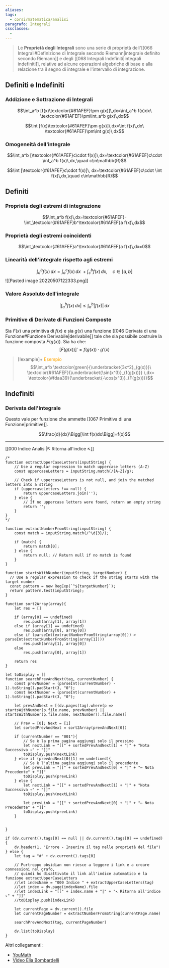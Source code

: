 ```yaml
---
aliases: 
tags:
  - corsi/matematica/analisi
paragrafo: Integrali
cssclasses:
  - 
---
```

>Le **Proprietà degli Integrali** sono una serie di proprietà dell'[[066 Integrali#Definizione di Integrale secondo Riemann|integrale definito secondo Riemann]] e degli [[068 Integrali Indefiniti|integrali indefiniti]], relative ad alcune operazioni algebriche di base e alla relazione tra il segno di integrale e l'intervallo di integrazione.

## Definiti e Indefiniti
### Addizione e Sottrazione di Integrali

$$\int_a^b [f(x)\textcolor{#61AFEF}\pm g(x)]\,dx=\int_a^b f(x)dx\ \textcolor{#61AFEF}\pm\int_a^b g(x)\,dx$$

$$\int [f(x)\textcolor{#61AFEF}\pm g(x)]\,dx=\int f(x)\,dx\ \textcolor{#61AFEF}\pm\int g(x)\,dx$$


### Omogeneità dell'integrale

$$\int_a^b [\textcolor{#61AFEF}c\cdot f(x)]\,dx=\textcolor{#61AFEF}c\cdot \int_a^b f(x)\,dx,\quad c\in\mathbb{R}$$


$$\int [\textcolor{#61AFEF}c\cdot f(x)]\, dx=\textcolor{#61AFEF}c\cdot \int f(x)\,dx,\quad c\in\mathbb{R}$$

## Definiti
### Proprietà degli estremi di integrazione

$$\int_a^b f(x)\,dx=\textcolor{#61AFEF}-\int_\textcolor{#61AFEF}b^\textcolor{#61AFEF}a f(x)\,dx$$
### Proprietà degli estremi coincidenti
$$\int_\textcolor{#61AFEF}a^\textcolor{#61AFEF}a f(x)\,dx=0$$

### Linearità dell'integrale rispetto agli estremi
$$\int_a^b f(x)\,dx=\int_a^c f(x)\,dx\ +\int_c^b f(x)\,dx,\quad c\in[a,b]$$![[Pasted image 20220507122333.png]]

### Valore Assoluto dell'integrale

$$\Bigg|\int_a^b f(x)\,dx\Bigg|\leq\int_a^b |f(x)|\,dx$$


### Primitive di Derivate di Funzioni Composte
Sia $F(x)$ una primitiva di $f(x)$ e sia $g(x)$ una funzione [[046 Derivata di una Funzione#Funzione Derivabile|derivabile]] tale che sia possibile costruire la funzione composta $F(g(x))$. Sia ha che:
$$[F(g(x))]'=f(g(x))\cdot g'(x)$$

> [!example]+ <font color="orange">Esempio</font>
>$$\int_a^b \textcolor{green}{\underbracket{3x^2}_{g(x)}}\ \textcolor{#61AFEF}{\underbracket{\sin(x^3)}_{f(g(x))}} \,dx= \textcolor{#fdaa39}{\underbracket{-\cos(x^3)}_{F(g(x))}}$$

## Indefiniti

### Derivata dell'Integrale
Questo vale per funzione che ammette [[067 Primitiva di una Funzione|primitive]]. 

$$\frac{d}{dx}\Bigg[\int f(x)dx\Bigg]=f(x)$$


___
[[000 Indice Analisi|↖ Ritorna all'indice ↖]]

```dataviewjs
/*
function extractUpperCaseLetters(inputString) {
	// Use a regular expression to match uppercase letters (A-Z)
	const uppercaseLetters = inputString.match(/[A-Z]/g);
	
	// Check if uppercaseLetters is not null, and join the matched letters into a string
	if (uppercaseLetters !== null) {
		return uppercaseLetters.join('');
	} else {
	    // If no uppercase letters were found, return an empty string
	    return '';
	}
}
*/

function extractNumberFromString(inputString) {
	const match = inputString.match(/^\d{3}/);
	
	if (match) {
		return match[0];
	} else {
		return null; // Return null if no match is found
	}
}

function startsWithNumber(inputString, targetNumber) {
  // Use a regular expression to check if the string starts with the target number
  const pattern = new RegExp(`^${targetNumber}`);
  return pattern.test(inputString);
}

function sort2Array(array){
	let res = []
	
	if (array[0] == undefined)
		res.push(array[1], array[1])
	else if (array[1] == undefined)
		res.push(array[0], array[0])
	else if (parseInt(extractNumberFromString(array[0])) > parseInt(extractNumberFromString(array[1])))
		res.push(array[1], array[0])
	else
		res.push(array[0], array[1])
	
	return res
}

let toDisplay = []
function searchPrevAndNext(tag, currentNumber) {
	const prevNumber = (parseInt(currentNumber) - 1).toString().padStart(3, "0");
	const nextNumber = (parseInt(currentNumber) + 1).toString().padStart(3, "0");
	
	let prevAndNext = [(dv.pages(tag).where(p => startsWithNumber(p.file.name, prevNumber) || startsWithNumber(p.file.name, nextNumber)).file.name)]
	
	// Prev = [0]; Next = [1]
	let sortedPrevAndNext = sort2Array(prevAndNext[0])
	
	if (currentNumber == "001"){ 
		// Se è la prima pagina aggiungi solo il prossimo
		let nextLink = "[[" + sortedPrevAndNext[1] + "|" + "Nota Successiva →" + "]]"
		toDisplay.push(nextLink)
	} else if (prevAndNext[0][1] == undefined){
		// Se è l'ultima pagina aggiungi solo il precedente
		let prevLink = "[[" + sortedPrevAndNext[0] + "|" + "← Nota Precedente" + "]]"
		toDisplay.push(prevLink)
	} else {
		let nextLink = "[[" + sortedPrevAndNext[1] + "|" + "Nota Successiva →" + "]]"
		toDisplay.push(nextLink)
		
		let prevLink = "[[" + sortedPrevAndNext[0] + "|" + "← Nota Precedente" + "]]"
		toDisplay.push(prevLink)
	}
	
	
}

if (dv.current().tags[0] == null || dv.current().tags[0] == undefined){
	dv.header(1, "Errore - Inserire il tag nelle proprietà del file")
} else {
	let tag = "#" + dv.current().tags[0]

	// Purtroppo obsidian non riesce a leggere i link e a creare connessioni nel grafo,
	// quindi ho disattivato il link all'indice automatico e la funzione extractUpperCaseLetters
	//let indexName = "000 Indice " + extractUpperCaseLetters(tag)
	//let index = dv.page(indexName).file
	//let indexLink = "[[" + index.name + "|" + "↖ Ritorna all'indice ↖" + "]]"
	//toDisplay.push(indexLink)
	
	let currentPage = dv.current().file
	let currentPageNumber = extractNumberFromString(currentPage.name)
	
	searchPrevAndNext(tag, currentPageNumber)
	
	dv.list(toDisplay)
}
```

Altri collegamenti: 
- [YouMath](https://www.youmath.it/lezioni/analisi-matematica/integrali/627-proprieta-degli-integrali-definiti.html)
- [Video Elia Bombardelli](https://youtu.be/4hfhVhnzuUw?t=394)
